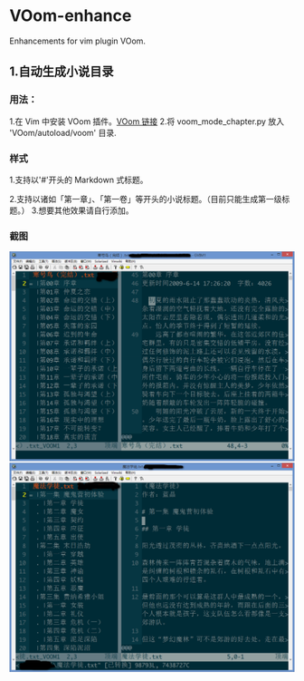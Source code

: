 # VOom-enhance
Enhancements for vim plugin VOom.
## 1.自动生成小说目录
### 用法：
1.在 Vim 中安装 VOom 插件。[VOom 链接](https://github.com/vim-scripts/VOoM)
2.将 voom_mode_chapter.py 放入 'VOom/autoload/voom' 目录.
### 样式
1.支持以'#'开头的 Markdown 式标题。

2.支持以诸如「第一章」、「第一卷」等开头的小说标题。（目前只能生成第一级标题。）
3.想要其他效果请自行添加。
### 截图

![截图1](https://github.com/Ex-mortal/VOom-enhance/blob/master/images/1.png)
![截图2](https://github.com/Ex-mortal/VOom-enhance/blob/master/images/2.png)
